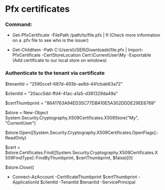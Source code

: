 # Pfx certificates 

### Command:

 - Get-PfxCertificate -FilePath /path/to/file.pfx | fl (Check more information on a .pfx file to see who is the issuer)

 - Get-ChildItem -Path C:\Users\USER\Downloads\file.pfx | Import-PfxCertificate -CertStoreLocation Cert:\CurrentUser\My -Exportable (Add certificate to our local store on windows)

### Authenticate to the tenant via certificate

$tenantId = "2590ccef-687d-493b-ae8d-441cbab63a72"

$clientId = "20acc5dd-ffd4-41ac-a1a5-d381329da49a"

$certThumbprint = "8641763A94ED35C77DBA10E5A302DDDE29EE6769"

$store = New-Object System.Security.Cryptography.X509Certificates.X509Store("My", "CurrentUser")

$store.Open([System.Security.Cryptography.X509Certificates.OpenFlags]::ReadOnly)

$cert = $store.Certificates.Find([System.Security.Cryptography.X509Certificates.X509FindType]::FindByThumbprint, $certThumbprint, $false)[0]

$store.Close()

 - Connect-AzAccount -CertificateThumbprint $certThumbprint -ApplicationId $clientId -TenantId $tenantId -ServicePrincipal
